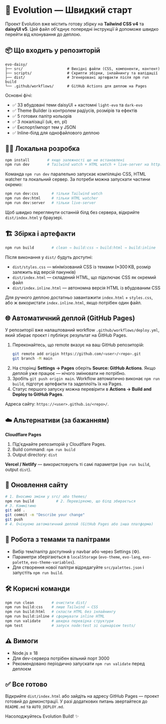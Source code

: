 # 🚀 Evolution — Швидкий старт

Проект Evolution вже містить готову збірку на **Tailwind CSS v4** та **daisyUI v5**. Цей файл об'єднує попередні інструкції й допоможе швидко перейти від клонування до деплою.

## 📦 Що входить у репозиторій

```
evo-daisy/
├── src/                    # Вихідні файли (CSS, компоненти, контент)
├── scripts/                # Скрипти збірки, інлайнингу та валідації
├── dist/                   # Згенеровані артефакти після npm run build
└── .github/workflows/      # GitHub Actions для деплою на Pages
```

Основні фічі:

- ✅ 33 вбудовані теми daisyUI + кастомні `light-evo` та `dark-evo`
- ✅ Theme Builder із контролем радіусів, розмірів та ефектів
- ✅ 5 готових палітр кольорів
- ✅ 3 локалізації (uk, en, pl)
- ✅ Експорт/імпорт тем у JSON
- ✅ Inline-білд для однофайлового деплою

## 🧑‍💻 Локальна розробка

```bash
npm install        # якщо залежності ще не встановлені
npm run dev        # Tailwind watch + HTML watch + live-server на http://localhost:3000
```

Команда `npm run dev` паралельно запускає компіляцію CSS, HTML watcher та локальний сервер. За потреби можна запускати частини окремо:

```bash
npm run dev:css      # тільки Tailwind watch
npm run dev:html     # тільки HTML watcher
npm run dev:server   # тільки live-server
```

Щоб швидко переглянути останній білд без сервера, відкрийте `dist/index.html` у браузері.

## 🏗️ Збірка і артефакти

```bash
npm run build        # clean → build:css → build:html → build:inline
```

Після виконання у `dist/` будуть доступні:

- `dist/styles.css` — мінімізований CSS із темами (≈300 KB, розмір залежить від версій пакунків)
- `dist/index.html` — складений HTML, що підключає CSS як окремий файл
- `dist/index.inline.html` — автономна версія HTML із вбудованим CSS

Для ручного деплою достатньо завантажити `index.html` + `styles.css`, або ж використати `index.inline.html`, якщо потрібен один файл.

## 🌐 Автоматичний деплой (GitHub Pages)

У репозиторії вже налаштований workflow `.github/workflows/deploy.yml`, який збирає проєкт і публікує результат на GitHub Pages.

1. Переконайтесь, що remote вказує на ваш GitHub репозиторій:
   ```bash
   git remote add origin https://github.com/<user>/<repo>.git
   git branch -M main
   ```
2. На сторінці **Settings → Pages** оберіть **Source: GitHub Actions**. Якщо деплой уже працює — нічого змінювати не потрібно.
3. Зробіть `git push origin main`. Workflow автоматично виконає `npm run build`, підготує артефакти та задеплоїть їх на Pages.
4. Статус першого запуску можна перевірити в **Actions → Build and Deploy to GitHub Pages**.

Адреса сайту: `https://<user>.github.io/<repo>/`.

## ☁️ Альтернативи (за бажанням)

**Cloudflare Pages**

1. Під'єднайте репозиторій у Cloudflare Pages.
2. Build command: `npm run build`
3. Output directory: `dist`

**Vercel / Netlify** — використовують ті самі параметри (`npm run build`, output `dist`).

## 🔄 Оновлення сайту

```bash
# 1. Вносимо зміни у src/ або themes/
npm run build          # 2. Перевіряємо, що білд збирається
# 3. Коммітимо
git add .
git commit -m "Describe your change"
git push
# 4. Очікуємо автоматичний деплой (GitHub Pages або інша платформа)
```

## 🎨 Робота з темами та палітрами

- Вибір тем/палітр доступний у navbar або через Settings (⚙️).
- Параметри зберігаються в `localStorage` (`evo-theme`, `evo-lang`, `evo-palette`, `evo-theme-variables`).
- Для створення нової палітри відредагуйте `src/palettes.json` і запустіть `npm run build`.

## 🛠 Корисні команди

```bash
npm run clean        # очистити dist/
npm run build:css    # лише Tailwind → CSS
npm run build:html   # скласти HTML без інлайнингу
npm run build:inline # сформувати inline HTML
npm run validate     # швидка перевірка структури
npm test             # запуск node:test зі сценарієм tests/
```

## ⚠️ Вимоги

- Node.js ≥ 18
- Для dev-сервера потрібен вільний порт 3000
- Рекомендовано періодично запускати `npm run validate` перед деплоєм

## ✅ Все готово

Відкрийте `dist/index.html` або зайдіть на адресу GitHub Pages — проект готовий до демонстрації. У разі додаткових питань звертайтеся до `README.md` та `AUTO_DEPLOY.md`.

Насолоджуйтесь Evolution Build! ✨

